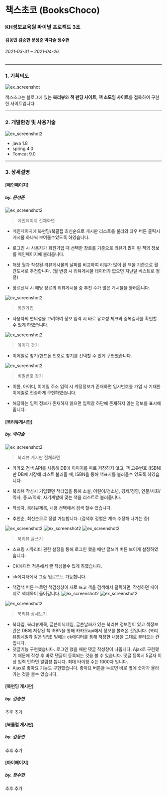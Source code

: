 책스초코 (BooksChoco)
========
### KH정보교육원 파이널 프로젝트 3조
#### **김동민 김승현 문성준 박다슬 정수현**
###### 2021-03-31 ~ 2021-04-26
---------------------------------------
### 1. 기획의도
   
![ex_screenshot](purpose.png)

책스초코는 블로그에 있는 **북리뷰**와 **책 펀딩 사이트**, **책 소모임 사이트**를 접목하여 구현한 사이트입니다.

---------------------------------------

### 2. 개발환경 및 사용기술
   
![ex_screenshot2](developer.png)

* java 1.8
* spring 4.0
* Tomcat 9.0

---------------------------------------

### 3. 상세설명
   #### [메인페이지]
   ##### by. 문성준
   ![ex_screenshot2](mainpage.png)
   
   > 메인페이지 전체화면

   + 메인페이지에 북펀딩/북클럽 최신순으로 게시판 리스트를 불러와 좌우 버튼 클릭시 게시물 하나씩 보여줄수있도록 하였습니다.
         
   +  로그인 시 사용자가 회원가입 때 선택한 장르를 기준으로 리뷰가 많이 된 책의 정보를 메인페이지에 불러옵니다.
  
   +  해당 월과 작성된 리뷰게시물의 날짜를 비교하여 리뷰가 많이 된 책을 기준으로 월간도서로 추천합니다. (월 변경 시 리뷰게시물 데이터가 없으면 지난달 베스트로 정렬)
  
   +  장르선택 시 해당 장르의 리뷰게시물 중 추천 수가 많은 게시물을 불러옵니다.


![ex_screenshot2](enroll.png)

 > 회원가입

   + 사용자의 편의성을 고려하여 정보 입력 시 바로 유효성 체크와 중복검사를 확인할 수 있게 하였습니다.


![ex_screenshot2](idSearch.png)

 > 아이디 찾기

   + 이메일로 찾기/핸드폰 번호로 찾기를 선택할 수 있게 구현했습니다.
         
  
![ex_screenshot2](pwdUpdate.jpg)

 > 비밀번호 찾기

   + 이름, 아이디, 이메일 주소 입력 시 계정정보가 존재하면 임시번호를 가입 시 기재한 이메일로 전송하게 구현하였습니다.

   + 해당하는 입력 정보가 존재하지 않으면 입력창 하단에 존재하지 않는 정보를 표시해줍니다.
  
   
   #### [북리뷰게시판]
   ##### by. 박다슬

   ![ex_screenshot2](review.png)
   > 북리뷰 게시판 전체화면

   + 카카오 검색 API를 사용해 DB에 이미지를 따로 저장하지 않고, 책 고유번호 (ISBN)만 DB에 저장해 리스트 불러올 때, ISBN을 통해 책표지를 불러올수 있도록 하였습니다.
         
   +  북리뷰 작성시 기입했던 책타입을 통해 소설, 어린이/청소년, 경제/경영, 인문/사회/역사, 종교/역학, 자기계발에 맞는 책을 리스트로 불러옵니다.
  
   +  작성자, 북리뷰제목, 내용 선택해서 검색 할수 있습니다.
  
   +  추천순, 최신순으로 정렬 가능합니다. (검색후 정렬은 계속 수정해 나가는 중)

![ex_screenshot2](review4.png)
![ex_screenshot2](review5.png) 
![ex_screenshot2](review6.png)
   
   > 북리뷰 글쓰기

   + 스프링 시큐리티 권한 설정을 통해 로그인 했을 때만 글쓰기 버튼 보이게 설정하였습니다.
  
   +  CK에디터 적용해서 글 작성할수 있게 하였습니다.
   + ck에디터에서 그림 업로드도 가능합니다.
   + 책검색 버튼 누르면 책검생창이 새로 뜨고 책을 검색해서 클릭하면, 작성하던 페이지로 책제목이 들어갑니다.
    ![ex_screenshot2](review7.png)
    ![ex_screenshot2](review8.png)

![ex_screenshot2](review9.png)
     
> 북리뷰 상세보기

 + 북타입, 북리뷰제목, 글쓴이닉네임, 글쓴날짜가 있는 북리뷰 정보칸이 있고 책정보칸은 DB에 저장된 책 ISBN을 통해 카카오api에서 정보를 불러온 것입니다. (북리뷰썸네일과 같은 방법) 밑에는 ck에디터를 통해 저장한 내용을 그대로 불러오는 칸입니다.
 + 댓글기능 구현했습니다. 로그인 했을 때만 댓글 작성창이 나옵니다. Ajax로 구현했기 때문에 작성 후 바로 댓글이 등록되는 것을 볼 수 있습니다. 댓글 등록시 5글자 이상 입력 안하면 알림창 뜹니다. 최대 타이핑 수는 1000자 입니다.
 + Ajax로 좋아요 기능도 구현했습니다. 좋아요 버튼을 누르면 바로 옆에 숫자가 올라가는 것을 볼수 있습니다.

#### [북펀딩 게시판]
   ##### by. 김승현
   추후 추가

#### [북클럽 게시판]
   ##### by. 김동민
   추후 추가

#### [마이페이지]
   ##### by. 정수현
   추후 추가
